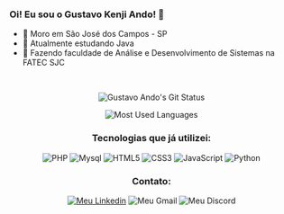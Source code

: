 ### Oi! Eu sou o Gustavo Kenji Ando! 🐝

- 📌 Moro em São José dos Campos - SP
- 📖 Atualmente estudando Java
- 🏢 Fazendo faculdade de Análise e Desenvolvimento de Sistemas na FATEC SJC

</br>
<p align="center">
   <img alt="Gustavo Ando's Git Status" src="https://github-readme-stats.vercel.app/api?username=GustavoAndo&show_icons=true&theme=gotham">
</p>
<p align="center">
   <img alt="Most Used Languages" src="https://github-readme-stats.vercel.app/api/top-langs/?username=GustavoAndo&layout=compact">
</p>

<h3 align="center">Tecnologias que já utilizei:</h3>
<p align="center">
     <img alt="PHP" src="https://img.shields.io/badge/PHP-777BB4?style=for-the-badge&logo=php&logoColor=white">
     <img alt="Mysql" src="https://img.shields.io/badge/MySQL-00000F?style=for-the-badge&logo=mysql&logoColor=white">
     <img alt="HTML5" src="https://img.shields.io/badge/HTML5-E34F26?style=for-the-badge&logo=html5&logoColor=white">
     <img alt="CSS3" src="https://img.shields.io/badge/CSS3-1572B6?style=for-the-badge&logo=css3&logoColor=white">
     <img alt="JavaScript" src="https://img.shields.io/badge/JavaScript-F7DF1E?style=for-the-badge&logo=javascript&logoColor=black">
     <img alt="Python" src="https://img.shields.io/badge/Python-14354C?style=for-the-badge&logo=python&logoColor=white">
</p>
<h3 align="center">Contato:</h3>
<p align="center">
  <a href="https://www.linkedin.com/in/gustavo-ando-054414209/"><img alt="Meu Linkedin" src="https://img.shields.io/badge/LinkedIn-0077B5?style=for-the-badge&logo=linkedin&logoColor=white"></a>
  <a><img alt="Meu Gmail" src="https://img.shields.io/badge/Gmail-D14836?style=for-the-badge&logo=gmail&logoColor=white"></a>
  <a><img alt="Meu Discord" src="https://img.shields.io/badge/Discord-7289DA?style=for-the-badge&logo=discord&logoColor=white"></a>
</p>
